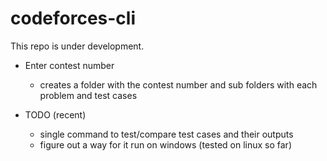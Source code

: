 # codeforces-cli
This repo is under development.

- Enter contest number
    - creates a folder with the contest number and sub folders with each problem and test cases


- TODO (recent)
    - single command to test/compare test cases and their outputs
    - figure out a way for it run on windows (tested on linux so far)

